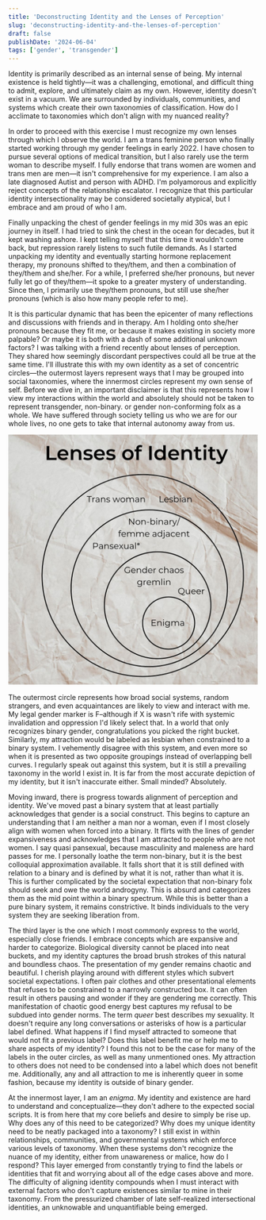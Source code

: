 ```yaml
---
title: 'Deconstructing Identity and the Lenses of Perception'
slug: 'deconstructing-identity-and-the-lenses-of-perception'
draft: false
publishDate: '2024-06-04'
tags: ['gender', 'transgender']
---
```

Identity is primarily described as an internal sense of being. My internal existence is held tightly—it was a challenging, emotional, and difficult thing to admit, explore, and ultimately claim as my own. However, identity doesn't exist in a vacuum. We are surrounded by individuals, communities, and systems which create their own taxonomies of classification. How do I acclimate to taxonomies which don't align with my nuanced reality?

In order to proceed with this exercise I must recognize my own lenses through which I observe the world. I am a trans feminine person who finally started working through my gender feelings in early 2022. I have chosen to pursue several options of medical transition, but I also rarely use the term woman to describe myself. I fully endorse that trans women are women and trans men are men—it isn't comprehensive for my experience. I am also a late diagnosed Autist and person with ADHD. I'm polyamorous and explicitly reject concepts of the relationship escalator. I recognize that this particular identity intersectionality may be considered societally atypical, but I embrace and am proud of who I am.

Finally unpacking the chest of gender feelings in my mid 30s was an epic journey in itself. I had tried to sink the chest in the ocean for decades, but it kept washing ashore. I kept telling myself that this time it wouldn't come back, but repression rarely listens to such futile demands. As I started unpacking my identity and eventually starting hormone replacement therapy, my pronouns shifted to they/them, and then a combination of they/them and she/her. For a while, I preferred she/her pronouns, but never fully let go of they/them—it spoke to a greater mystery of understanding. Since then, I primarily use they/them pronouns, but still use she/her pronouns (which is also how many people refer to me).

It is this particular dynamic that has been the epicenter of many reflections and discussions with friends and in therapy. Am I holding onto she/her pronouns because they fit me, or because it makes existing in society more palpable? Or maybe it is both with a dash of some additional unknown factors? I was talking with a friend recently about lenses of perception. They shared how seemingly discordant perspectives could all be true at the same time. I'll illustrate this with my own identity as a set of concentric circles—the outermost layers represent ways that I may be grouped into social taxonomies, where the innermost circles represent my own sense of self. Before we dive in, an important disclaimer is that this represents how I view my interactions within the world and absolutely should not be taken to represent transgender, non-binary. or gender non-conforming folx as a whole. We have suffered through society telling us who we are for our whole lives, no one gets to take that internal autonomy away from us.

![A series of concentric circles with different identities at each layer](images/lenses-of-identity.jpg)

The outermost circle represents how broad social systems, random strangers, and even acquaintances are likely to view and interact with me. My legal gender marker is F–although if X is wasn't rife with systemic invalidation and oppression I'd likely select that. In a world that only recognizes binary gender, congratulations you picked the right bucket. Similarly, my attraction would be labeled as lesbian when constrained to a binary system. I vehemently disagree with this system, and even more so when it is presented as two opposite groupings instead of overlapping bell curves. I regularly speak out against this system, but it is still a prevailing taxonomy in the world I exist in. It is far from the most accurate depiction of my identity, but it isn't inaccurate either. Small minded? Absolutely.

Moving inward, there is progress towards alignment of perception and identity. We've moved past a binary system that at least partially acknowledges that gender is a social construct. This begins to capture an understanding that I am neither a man nor a woman, even if I most closely align with women when forced into a binary. It flirts with the lines of gender expansiveness and acknowledges that I am attracted to people who are not women. I say quasi pansexual, because masculinity and maleness are hard passes for me. I personally loathe the term non-binary, but it is the best colloquial approximation available. It falls short that it is still defined with relation to a binary and is defined by what it is not, rather than what it is. This is further complicated by the societal expectation that non-binary folx should seek and owe the world androgyny. This is absurd and categorizes them as the mid point within a binary spectrum. While this is better than a pure binary system, it remains constrictive. It binds individuals to the very system they are seeking liberation from.

The third layer is the one which I most commonly express to the world, especially close friends. I embrace concepts which are expansive and harder to categorize. Biological diversity cannot be placed into neat buckets, and my identity captures the broad brush strokes of this natural and boundless chaos. The presentation of my gender remains chaotic and beautiful. I cherish playing around with different styles which subvert societal expectations. I often pair clothes and other presentational elements that refuses to be constrained to a narrowly constructed box. It can often result in others pausing and wonder if they are gendering me correctly. This manifestation of chaotic good energy best captures my refusal to be subdued into gender norms. The term _queer_ best describes my sexuality. It doesn't require any long conversations or asterisks of how is a particular label defined. What happens if I find myself attracted to someone that would not fit a previous label? Does this label benefit me or help me to share aspects of my identity? I found this not to be the case for many of the labels in the outer circles, as well as many unmentioned ones. My attraction to others does not need to be condensed into a label which does not benefit me. Additionally, any and all attraction to me is inherently queer in some fashion, because my identity is outside of binary gender.

At the innermost layer, I am an _enigma_. My identity and existence are hard to understand and conceptualize—they don't adhere to the expected social scripts. It is from here that my core beliefs and desire to simply be rise up. Why does any of this need to be categorized? Why does my unique identity need to be neatly packaged into a taxonomy? I still exist in within relationships, communities, and governmental systems which enforce various levels of taxonomy. When these systems don't recognize the nuance of my identity, either from unawareness or malice, how do I respond? This layer emerged from constantly trying to find the labels or identities that fit and worrying about all of the edge cases above and more. The difficulty of aligning identity compounds when I must interact with external factors who don't capture existences similar to mine in their taxonomy. From the pressurized chamber of late self-realized intersectional identities, an unknowable and unquantifiable being emerged.
